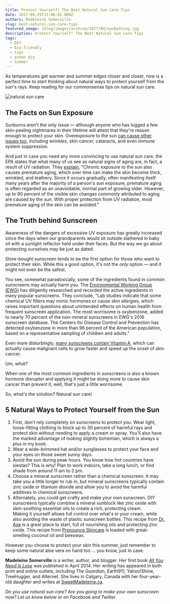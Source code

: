 ```yaml
---
title: Protect Yourself! The Best Natural Sun Care Tips
date: 2017-04-25T13:00:02.000Z
authors: Madeleine Somerville
slug: best-natural-sun-care-tips
featured_image: /blog/images/archive/2017/04/sunbathing.jpg
description: Protect Yourself! The Best Natural Sun Care Tips
tags:
  - DIY
  - Eco-friendly
  - tips
  - green diy
  - summer
---
```

As temperatures get warmer and summer edges closer and closer, now is a perfect time to start thinking about natural ways to protect yourself from the sun's rays. Keep reading for our commonsense tips on natural sun care.

![natural sun care](/blog/images/archive/2017/04/boat-632x421.jpg)

## The Facts on Sun Exposure

Sunburns aren't the only issue — although anyone who has logged a few skin-peeling nightmares in their lifetime will attest that they're reason enough to protect your skin. Overexposure to the sun [can cause other issues too](https://www.epa.gov/sites/default/files/documents/healtheffects_1.pdf), including wrinkles, skin cancer, cataracts, and even immune system suppression.

And just in case you need any more convincing to use natural sun care, the EPA states that what many of us see as natural signs of aging are, in fact, a result of UV radiation. They [explain](https://www.epa.gov/sites/default/files/documents/healtheffects_1.pdf), "Chronic exposure to the sun also causes premature aging, which over time can make the skin become thick, wrinkled, and leathery. Since it occurs gradually, often manifesting itself many years after the majority of a person's sun exposure, premature aging is often regarded as an unavoidable, normal part of growing older. However, up to 90 percent of the visible skin changes commonly attributed to aging are caused by the sun. With proper protection from UV radiation, most premature aging of the skin can be avoided."

## The Truth behind Sunscreen

Awareness of the dangers of excessive UV exposure has greatly increased since the days when our grandparents would sit outside slathered in baby oil with a sunlight reflector held under their faces. But the way we go about protecting ourselves may be just as dated.

Store-bought sunscreen tends to be the first option for those who want to protect their skin. While this a good option, it's not the *only* option *—* and it might not even be the safest.

You see, somewhat paradoxically, some of the ingredients found in common sunscreens may actually harm you. The [Environmental Working Group (EWG)](http://www.ewg.org/sunscreen/) has diligently researched and recorded the active ingredients in many popular sunscreens. They conclude, "Lab studies indicate that some chemical UV filters may mimic hormones or cause skin allergies, which raises important questions about unintended effects on human health from frequent sunscreen application. The most worrisome is oxybenzone, added to nearly 70 percent of the non-mineral sunscreens in EWG's 2016 sunscreen database. The Centers for Disease Control and Prevention has detected oxybenzone in more than 96 percent of the American population, based on a representative sampling of children and adults."

Even more disturbingly, [many sunscreens contain Vitamin A](http://www.huffingtonpost.com/2010/05/24/sunscreens-with-vitamin-a%5Fn%5F586895.html), which can actually cause malignant cells to grow faster and speed up the onset of skin cancer.

Um, *what?*

When one of the most common ingredients in sunscreens is also a known hormone disruptor and applying it might be doing more to cause skin cancer than prevent it, well, that's just a little worrisome.

So, what's the solution? Natural sun care!

## 5 Natural Ways to Protect Yourself from the Sun

1. First, don't rely completely on sunscreens to protect you. Wear light, loose-fitting clothing to block up to 30 percent of harmful rays and protect skin without needing to apply a cream or spray. You'll also have the marked advantage of looking slightly bohemian, which is always a plus in my book.
2. Wear a wide-brimmed hat and/or sunglasses to protect your face and your eyes on those sweet sunny days.
3. Avoid the sun during peak hours. You know how hot countries have siestas? This is why! Plan to work indoors, take a long lunch, or find shade from around 11 am to 2 pm.
4. Choose a mineral sunscreen rather than a chemical sunscreen. It may take you a little longer to rub in, but mineral sunscreens typically contain zinc oxide or titanium dioxide and allow you to avoid the harmful additives in chemical sunscreens.
5. Alternately, you could get crafty and make your own sunscreen. DIY sunscreens typically combine a mineral sunblock like zinc oxide with skin-soothing essential oils to create a rich, protecting cream.\
   Making it yourself allows full control over what's in your cream, while also avoiding the waste of plastic sunscreen bottles. This recipe from [Dr. Axe](https://draxe.com/homemade-sunscreen/) is a great place to start, full of nourishing oils and protecting zinc oxide. This recipe from [Pronounce Skincare](https://pronounceskincare.com/diy-sunscreen-easy-make-need-recipe/) is loaded with great-smelling coconut oil and beeswax.

However you choose to protect your skin this summer, just remember to keep some natural aloe vera on hand too … you know, just in case.

**Madeleine Somerville** is a writer, author, and blogger. Her first book *[All You Need Is Less](https://www.amazon.com/All-You-Need-Less-Eco-friendly/dp/1936740796/ref=redir%5Fmobile%5Fdesktop?ie=UTF8&keywords=all%20you%20need%20is%20less&qid=1384833699&ref%5F=redir%5Fmdp%5Fmobile&ref%5F=sr%5F1%5F1&sr=8-1#featureBulletsAndDetailBullets%5Fsecondary%5Fview%5Fdiv%5F1420603307068)* was published in April 2014. Her writing has appeared in both print and online outlets, including *The Guardian*, Earth911, Yahoo!Shine, TreeHugger, and Alternet. She lives in Calgary, Canada with her four-year-old daughter and writes at [SweetMadeleine.ca](http://sweetmadeleine.ca/).

*Do you use natural sun care? Are you going to make your own sunscreen now? Let us know below or on Facebook and Twitter.*